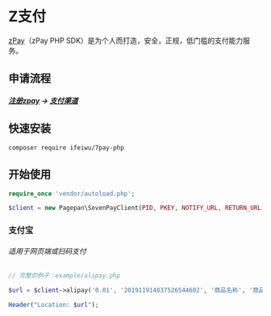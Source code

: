 # Z支付

[zPay](https://z-pay.cn/)（zPay PHP SDK）是为个人而打造，安全，正规，低门槛的支付能力服务。

## 申请流程

##### [注册zpay](https://z-pay.cn/reg.php) -> [支付渠道](https://z-pay.cn/member/channel.php)

## 快速安装
```
composer require ifeiwu/7pay-php
```

## 开始使用

```php
require_once 'vendor/autoload.php';

$client = new Pagepan\SevenPayClient(PID, PKEY, NOTIFY_URL, RETURN_URL);
```

### 支付宝
###### 适用于网页端或扫码支付
```php
// 完整的例子：example/alipay.php

$url = $client->alipay('0.01', '201911914837526544602', '商品名称', '商品描述');

Header("Location: $url");
```
